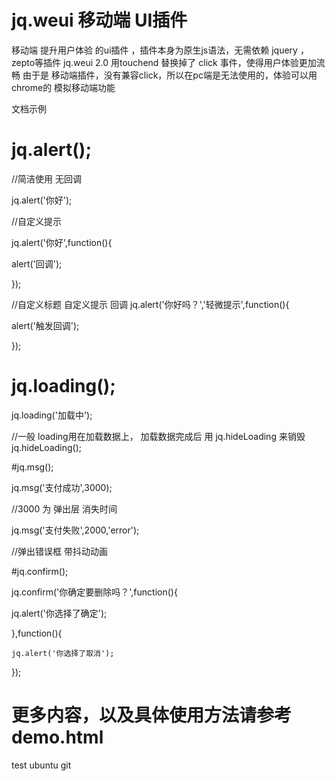 # jq.weui 移动端 UI插件
移动端 提升用户体验 的ui插件 ，插件本身为原生js语法，无需依赖 jquery ，zepto等插件
jq.weui 2.0 
用touchend 替换掉了  click  事件，使得用户体验更加流畅
由于是 移动端插件，没有兼容click，所以在pc端是无法使用的，体验可以用chrome的 模拟移动端功能 

文档示例

# jq.alert(); 

//简洁使用 无回调

jq.alert('你好');

//自定义提示 

jq.alert('你好',function(){

alert('回调');

});


//自定义标题 自定义提示  回调
jq.alert('你好吗？','轻微提示',function(){

 alert('触发回调');

 }); 
 
 
# jq.loading();

jq.loading('加载中');

//一般 loading用在加载数据上， 加载数据完成后 用 jq.hideLoading 来销毁
jq.hideLoading();

#jq.msg();

jq.msg('支付成功',3000);

//3000 为 弹出层 消失时间

jq.msg('支付失败',2000,'error');

//弹出错误框 带抖动动画








#jq.confirm();

jq.confirm('你确定要删除吗？',function(){

   jq.alert('你选择了确定');

},function(){

    jq.alert('你选择了取消');

  });
  
  
# 更多内容，以及具体使用方法请参考demo.html  
 test ubuntu git


